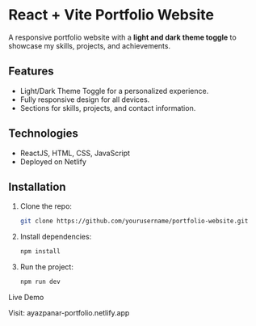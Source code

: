 # React + Vite Portfolio Website  

A responsive portfolio website with a **light and dark theme toggle** to showcase my skills, projects, and achievements.  

## Features  
- Light/Dark Theme Toggle for a personalized experience.  
- Fully responsive design for all devices.  
- Sections for skills, projects, and contact information.  

## Technologies  
- ReactJS, HTML, CSS, JavaScript  
- Deployed on Netlify 

## Installation  
1. Clone the repo:  
   ```bash  
   git clone https://github.com/yourusername/portfolio-website.git

2. Install dependencies:
   ```bash
   npm install

3. Run the project:
   ```bash
   npm run dev

Live Demo

Visit: ayazpanar-portfolio.netlify.app


